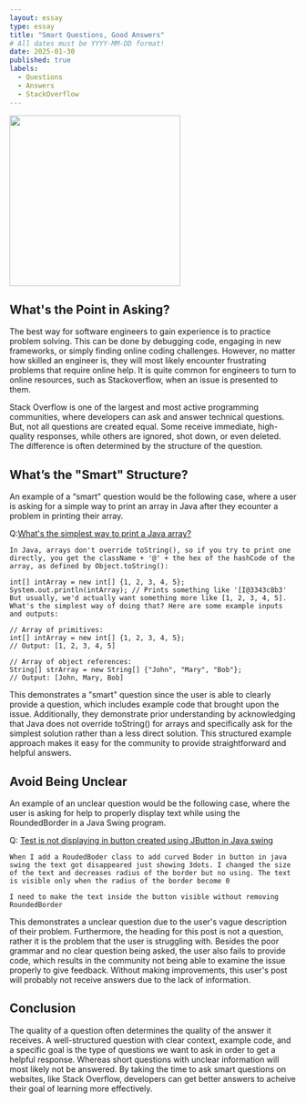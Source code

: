 ```yaml
---
layout: essay
type: essay
title: "Smart Questions, Good Answers"
# All dates must be YYYY-MM-DD format!
date: 2025-01-30
published: true
labels:
  - Questions
  - Answers
  - StackOverflow
---
```


<img width="300px" class="rounded d-block mx-auto" src="../img/questions.jpg">

## What's the Point in Asking?

The best way for software engineers to gain experience is to practice problem solving. This can be done by debugging code, engaging in new frameworks, or simply finding online coding challenges. However, no matter how skilled an engineer is, they will most likely encounter frustrating problems that require online help. It is quite common for engineers to turn to online resources, such as Stackoverflow, when an issue is presented to them. 

Stack Overflow is one of the largest and most active programming communities, where developers can ask and answer technical questions. But, not all questions are created equal. Some receive immediate, high-quality responses, while others are ignored, shot down, or even deleted. The difference is often determined by the structure of the question.

## What’s the "Smart" Structure?

An example of a “smart” question would be the following case, where a user is asking for a simple way to print an array in Java after they ecounter a problem in printing their array. 

Q:[What's the simplest way to print a Java array?](https://stackoverflow.com/questions/409784/whats-the-simplest-way-to-print-a-java-array)
```
In Java, arrays don't override toString(), so if you try to print one directly, you get the className + '@' + the hex of the hashCode of the array, as defined by Object.toString():

int[] intArray = new int[] {1, 2, 3, 4, 5};
System.out.println(intArray); // Prints something like '[I@3343c8b3'
But usually, we'd actually want something more like [1, 2, 3, 4, 5]. What's the simplest way of doing that? Here are some example inputs and outputs:

// Array of primitives:
int[] intArray = new int[] {1, 2, 3, 4, 5};
// Output: [1, 2, 3, 4, 5]

// Array of object references:
String[] strArray = new String[] {"John", "Mary", "Bob"};
// Output: [John, Mary, Bob]
```
This demonstrates a "smart" question since the user is able to clearly provide a question, which includes example code that brought upon the issue. Additionally, they demonstrate prior understanding by acknowledging that Java does not override toString() for arrays and specifically ask for the simplest solution rather than a less direct solution. This structured example approach makes it easy for the community to provide straightforward and helpful answers.

## Avoid Being Unclear
An example of an unclear question would be the following case, where the user is asking for help to properly display text while using the RoundedBorder in a Java Swing program.

Q: [Test is not displaying in button created using JButton in Java swing](https://stackoverflow.com/questions/79401775/test-is-not-displaying-in-button-created-using-jbutton-in-java-swing)
```
When I add a RoudedBoder class to add curved Boder in button in java swing the text got disappeared just showing 3dots. I changed the size of the text and decreases radius of the border but no using. The text is visible only when the radius of the border become 0

I need to make the text inside the button visible without removing RoundedBorder
```

This demonstrates a unclear question due to the user's vague description of their problem. Furthermore, the heading for this post is not a question, rather it is the problem that the user is struggling with. Besides the poor grammar and no clear question being asked, the user also fails to provide code, which results in the community not being able to examine the issue properly to give feedback. Without making improvements, this user's post will probably not receive answers due to the lack of information.  

## Conclusion
The quality of a question often determines the quality of the answer it receives. A well-structured question with clear context, example code, and a specific goal is the type of questions we want to ask in order to get a helpful response. Whereas short questions with unclear information will most likely not be answered. By taking the time to ask smart questions on websites, like Stack Overflow, developers can get better answers to acheive their goal of learning more effectively.
